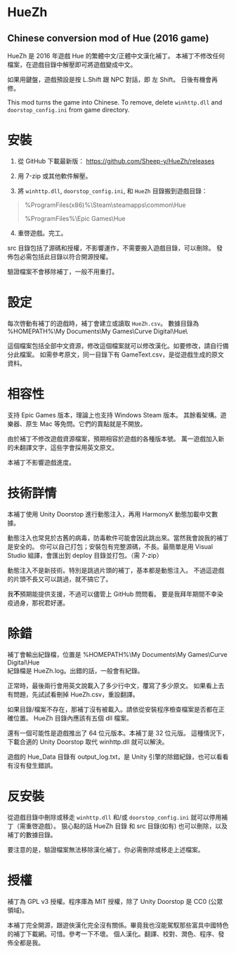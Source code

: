 # HueZh #
## Chinese conversion mod of Hue (2016 game) ##

HueZh 是 2016 年遊戲 Hue 的繁體中文/正體中文漢化補丁。
本補丁不修改任何檔案，在遊戲目錄中解壓即可將遊戲變成中文。

如果用鍵盤，遊戲預設是按 L.Shift 跟 NPC 對話，即 左 Shift。
日後有機會再修。

This mod turns the game into Chinese.
To remove, delete `winhttp.dll` and `doorstop_config.ini` from game directory.


# 安裝 #

1. 從 GitHub 下載最新版：
https://github.com/Sheep-y/HueZh/releases

2. 用 7-zip 或其他軟件解壓。

3. 將 `winhttp.dll`, `doorstop_config.ini`, 和 `HueZh` 目錄搬到遊戲目錄：

> %ProgramFiles(x86)%\Steam\steamapps\common\Hue
> 
> %ProgramFiles%\Epic Games\Hue

4. 重啓遊戲。完工。

src 目錄包括了源碼和授權，不影響運作，不需要搬入遊戲目錄，可以刪除。
發佈包必需包括此目錄以符合開源授權。

驗證檔案不會移除補丁，一般不用重打。


# 設定 #

每次啓動有補丁的遊戲時，補丁會建立或讀取 `HueZh.csv`。
數據目錄為 %HOMEPATH%\My Documents\My Games\Curve Digital\Hue\

這個檔案包括全部中文資源，修改這個檔案就可以修改漢化。如要修改，請自行備分此檔案。
如需參考原文，同一目錄下有 GameText.csv，是從遊戲生成的原文資料。


# 相容性 #

支持 Epic Games 版本，理論上也支持 Windows Steam 版本。
其餘看架構。遊樂器、原生 Mac 等免問。它們的賣點就是不開放。

由於補丁不修改遊戲資源檔案，預期相容於遊戲的各種版本號。
萬一遊戲加入新的未翻譯文字，這些字會採用英文原文。

本補丁不影響遊戲進度。


# 技術詳情 #

本補丁使用 Unity Doorstop 進行動態注入，再用 HarmonyX 動態加載中文數據。

動態注入也常見於古舊的病毒，防毒軟件可能會因此跳出來。當然我會說我的補丁是安全的。
你可以自己打包；安裝包有完整源碼，不長。最簡單是用 Visual Studio 組譯，會匯出到 deploy 目錄並打包。（需 7-zip）

動態注入不是新技術。特別是跳過片頭的補丁，基本都是動態注入。
不過這遊戲的片頭不長又可以跳過，就不搞它了。

我**不**預期能提供支援，不過可以儘管上 GitHub 問問看。
要是我拜年期間不幸染疫過身，那祝君好運。


# 除錯 #

補丁會輸出紀錄檔，位置是 %HOMEPATH%\My Documents\My Games\Curve Digital\Hue\
紀錄檔是 HueZh.log。出錯的話，一般會有紀錄。

正常時，最後兩行會用英文說載入了多少行中文，覆寫了多少原文。
如果看上去有問題，先試試看刪掉 HueZh.csv，重設翻譯。

如果目錄/檔案不存在，那補丁沒有被載入。請依從安裝程序檢查檔案是否都在正確位置。
HueZh 目錄內應該有五個 dll 檔案。

還有一個可能性是遊戲推出了 64 位元版本。本補丁是 32 位元版。
這種情況下，下載合適的 Unity Doorstop 取代 winhttp.dll 就可以解決。

遊戲的 Hue_Data 目錄有 output_log.txt，是 Unity 引擎的除錯紀錄，也可以看看有沒有發生錯誤。


# 反安裝 #

從遊戲目錄中刪除或移走 `winhttp.dll` 和/或 `doorstop_config.ini` 就可以停用補丁（需重啓遊戲）。
狠心點的話 HueZh 目錄 和 src 目錄(如有) 也可以刪除，以及補丁的數據目錄。

要注意的是，驗證檔案無法移除漢化補丁。你必需刪除或移走上述檔案。


# 授權 #

補丁為 GPL v3 授權。程序庫為 MIT 授權，除了 Unity Doorstop 是 CC0 (公眾領域)。

本補丁完全開源，跟遊俠漢化完全沒有關係。畢竟我也沒能駕馭那些富具中國特色的補丁下載網。可惜。參考一下不壞。
個人漢化。翻譯、校對、潤色、程序、發佈全都是我。